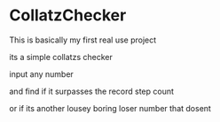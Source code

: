 # CollatzChecker

This is basically my first real use project

its a simple collatzs checker

input any number 

and find if it surpasses the record step count

or if its another lousey boring loser number that dosent
